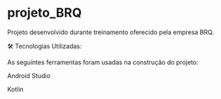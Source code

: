 # projeto_BRQ
Projeto desenvolvido durante treinamento oferecido pela empresa BRQ.

🛠 Tecnologias Utilizadas:


As seguintes ferramentas foram usadas na construção do projeto:

Android Studio

Kotlin
